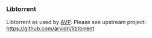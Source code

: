 ### Libtorrent

Libtorrent as used by [AVP](https://github.com/archos-sa/aos-AVP).
Please see upstream project: https://github.com/arvidn/libtorrent
